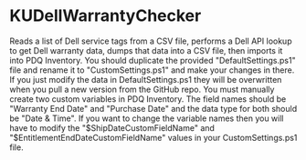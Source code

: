 # KUDellWarrantyChecker
Reads a list of Dell service tags from a CSV file, performs a Dell API lookup to get Dell warranty data, dumps that data into a CSV file, then imports it into PDQ Inventory. You should duplicate the provided "DefaultSettings.ps1" file and rename it to "CustomSettings.ps1" and make your changes in there. If you just modify the data in DefaultSettings.ps1 they will be overwritten when you pull a new version from the GitHub repo. You must manually create two custom variables in PDQ Inventory. The field names should be "Warranty End Date" and "Purchase Date" and the data type for both should be "Date & Time". If you want to change the variable names then you will have to modify the "$ShipDateCustomFieldName" and "$EntitlementEndDateCustomFieldName" values in your CustomSettings.ps1 file.